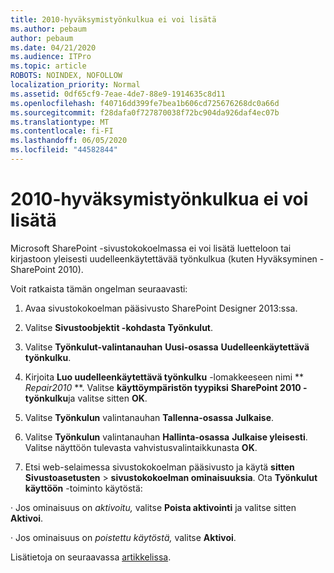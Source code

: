 ```yaml
---
title: 2010-hyväksymistyönkulkua ei voi lisätä
ms.author: pebaum
author: pebaum
ms.date: 04/21/2020
ms.audience: ITPro
ms.topic: article
ROBOTS: NOINDEX, NOFOLLOW
localization_priority: Normal
ms.assetid: 0df65cf9-7eae-4de7-88e9-1914635c8d11
ms.openlocfilehash: f40716dd399fe7bea1b606cd725676268dc0a66d
ms.sourcegitcommit: f28dafa0f727870038f72bc904da926daf4ec07b
ms.translationtype: MT
ms.contentlocale: fi-FI
ms.lasthandoff: 06/05/2020
ms.locfileid: "44582844"
---
```

# <a name="unable-to-add-2010-approval-workflow"></a>2010-hyväksymistyönkulkua ei voi lisätä

Microsoft SharePoint -sivustokokoelmassa ei voi lisätä luetteloon tai kirjastoon yleisesti uudelleenkäytettävää työnkulkua (kuten Hyväksyminen - SharePoint 2010).
  
Voit ratkaista tämän ongelman seuraavasti: 
  
1. Avaa sivustokokoelman pääsivusto SharePoint Designer 2013:ssa.
  
2. Valitse **Sivustoobjektit -kohdasta** **Työnkulut**. 
  
3. Valitse **Työnkulut-valintanauhan** **Uusi-osassa** **Uudelleenkäytettävä työnkulku**. 
  
4. Kirjoita **Luo uudelleenkäytettävä työnkulku** -lomakkeeseen nimi ** *Repair2010* **. Valitse **käyttöympäristön tyypiksi** **SharePoint 2010 -työnkulku**ja valitse sitten **OK**. 
  
1. Valitse **Työnkulun** valintanauhan **Tallenna-osassa** **Julkaise**. 
  
2. Valitse **Työnkulun** valintanauhan **Hallinta-osassa** **Julkaise yleisesti**. Valitse näyttöön tulevasta vahvistusvalintaikkunasta **OK**. 
  
3. Etsi web-selaimessa sivustokokoelman pääsivusto ja käytä **sitten Sivustoasetusten** \> **sivustokokoelman ominaisuuksia**. Ota **Työnkulut käyttöön** -toiminto käytöstä: 
  
· Jos ominaisuus on *aktivoitu,* valitse **Poista aktivointi** ja valitse sitten **Aktivoi**. 
  
· Jos ominaisuus on *poistettu käytöstä,* valitse **Aktivoi**. 
  
Lisätietoja on seuraavassa [artikkelissa](https://go.microsoft.com/fwlink/?linkid=2047770&amp;clcid=0x409).
  

